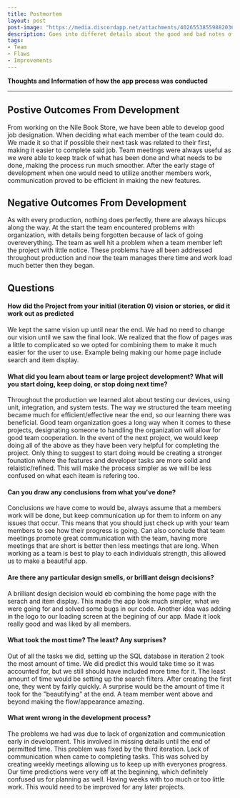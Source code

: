 ```yaml
---
title: Postmortem
layout: post
post-image: "https://media.discordapp.net/attachments/402655385598820360/1092527638960144464/Postmortem.png?width=993&height=559"
description: Goes into differet details about the good and bad notes of the development of the Nile Book Store application
tags:
- Team
- Flaws
- Improvements
---
```


**Thoughts and Information of how the app process was conducted**

---

## Postive Outcomes From Development

From working on the Nile Book Store, we have been able to develop good job designation. When deciding what each member of the team could do. We made it so that if possible their next task was related to their first, making it easier to complete said job. 
Team meetings were always useful as we were able to keep track of what has been done and what needs to be done, making the process run much smoother. 
After the early stage of development when one would need to utilize another members work, communication proved to be efficient in making the new features.

## Negative Outcomes From Development

As with every production, nothing does perfectly, there are always hiicups along the way.
At the start the team encountered problems with organization, with details being forgotten because of lack of going overeverything.
The team as well hit a problem when a team member left the project with little notice. These problems have all been addressed throughout production and
now the team manages there time and work load much better then they began.

## Questions

#### How did the Project from your initial (iteration 0) vision or stories, or did it work out as predicted

We kept the same vision up until near the end. We had no need to change our vision until we saw the final look. We realized that the flow of pages was a little to complicated so we opted for combining them to make it much easier for the user to use. Example being making our home page include search and item display.

#### What did you learn about team or large project development? What will you start doing, keep doing, or stop doing next time?

Throughout the production we learned alot about testing our devices, using unit, integration, and system tests. 
The way we structured the team meeting became much for efficient/effective near the end, so our learning there was beneficial. 
Good team organization goes a long way when it comes to these projects, designating someone to handling the organization will 
allow for good team cooperation. In the event of the next project, we would keep doing all of the above as they have been very helpful for 
completing the project. Only thing to suggest to start doing would be creating a stronger founation where the features and developer tasks are 
more solid and relaistic/refined. This will make the process simpler as we will be less confused on what each iteam is refering too. 

#### Can you draw any conclusions from what you've done?
 
Conclusions we have come to would be, always assume that a members work will be done, but keep communication up for them to inform on any issues that occur. 
This means that you should just check up with your team members to see how their progress is going. Can also conclude that team meetings promote great communication with the team, having more meetings that 
are short is better then less meetings that are long. When working as a team is best to play to each individuals strength, this allowed us to make a beautiful app. 

#### Are there any particular design smells, or brilliant deisgn decisions?

A brilliant design decision would eb combining the home page with the serach and item display. This made the app look much simpler, what we were going for and solved some bugs in our code.
Another idea was adding in the logo to our loading screen at the begining of our app. Made it look really good and was liked by all members.

#### What took the most time? The least? Any surprises? 

Out of all the tasks we did, setting up the SQL database in iteration 2 took the most amount of time. We did predict this would take time so it was accounted for, but we still should have included more time for it.
The least amount of time would be setting up the search filters. After creating the first one, they went by fairly quickly. A surprise would 
be the amount of time it took for the "beautifying" at the end. A team member went above and beyond making the flow/appearance amazing.

#### What went wrong in the development process?

The problems we had was due to lack of organization and communication early in development. This involved in missing details until the end of permitted 
time. This problem was fixed by the third iteration. Lack of communication when came to completing tasks. This was solved by creating weekly meetings allowing us to keep
 up with everyones progress. Our time predictions were very off at the beginning, which definitely confused us for planning as well. Having weeks with too much or too little work. This would need to be improved for any later projects.
 










